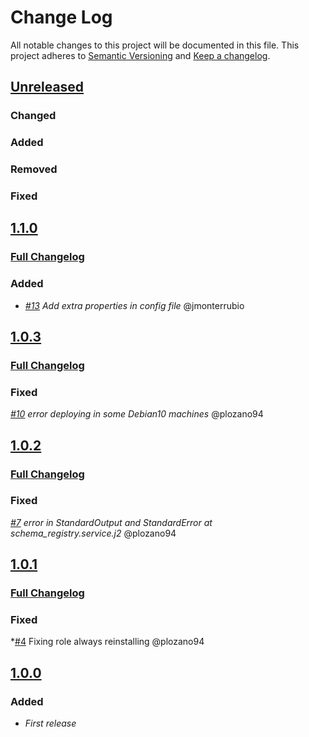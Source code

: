 # Change Log

All notable changes to this project will be documented in this file.
This project adheres to [Semantic Versioning](http://semver.org/) and [Keep a changelog](https://github.com/olivierlacan/keep-a-changelog).

## [Unreleased](https://github.com/idealista/schema_registry_role/tree/develop)
### Changed
### Added
### Removed
### Fixed

## [1.1.0](https://github.com/idealista/schema_registry_role/tree/1.1.0)
### [Full Changelog](https://github.com/idealista/schema_registry_role/compare/1.0.3...1.1.0)
### Added
- *[#13](https://github.com/idealista/schema_registry_role/issues/13) Add extra properties in config file*  @jmonterrubio

## [1.0.3](https://github.com/idealista/schema_registry_role/tree/1.0.3)
### [Full Changelog](https://github.com/idealista/schema_registry_role/compare/1.0.2...1.0.3)
### Fixed
 *[#10](https://github.com/idealista/schema_registry_role/issues/10) error deploying in some Debian10 machines*  @plozano94

## [1.0.2](https://github.com/idealista/schema_registry_role/tree/1.0.2)
### [Full Changelog](https://github.com/idealista/schema_registry_role/compare/1.0.1...1.0.2)
### Fixed
 *[#7](https://github.com/idealista/schema_registry_role/issues/7) error in StandardOutput and StandardError at schema_registry.service.j2*  @plozano94


## [1.0.1](https://github.com/idealista/schema_registry_role/tree/1.0.1)
### [Full Changelog](https://github.com/idealista/schema_registry_role/compare/1.0.0...1.0.1)
### Fixed
 *[#4](https://github.com/idealista/schema_registry_role/issues/4) Fixing role always reinstalling @plozano94

## [1.0.0](https://github.com/idealista/schema_registry_role/tree/1.0.0)
### Added
- *First release*
